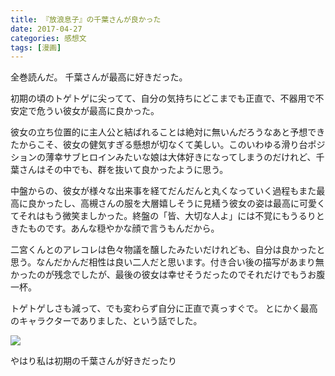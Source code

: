 ```yaml
---
title: 『放浪息子』の千葉さんが良かった
date: 2017-04-27
categories: 感想文
tags: [漫画]
---
```

全巻読んだ。
千葉さんが最高に好きだった。

初期の頃のトゲトゲに尖ってて、自分の気持ちにどこまでも正直で、不器用で不安定で危うい彼女が最高に良かった。

彼女の立ち位置的に主人公と結ばれることは絶対に無いんだろうなあと予想できたからこそ、彼女の健気すぎる懸想が切なくて美しい。このいわゆる滑り台ポジションの薄幸サブヒロインみたいな娘は大体好きになってしまうのだけれど、千葉さんはその中でも、群を抜いて良かったように思う。

中盤からの、彼女が様々な出来事を経てだんだんと丸くなっていく過程もまた最高に良かったし、高槻さんの服を大層嬉しそうに見繕う彼女の姿は最高に可愛くてそれはもう微笑ましかった。終盤の「皆、大切な人よ」には不覚にもうるりときたものです。あんな穏やかな顔で言うもんだから。

二宮くんとのアレコレは色々物議を醸したみたいだけれども、自分は良かったと思う。なんだかんだ相性は良い二人だと思います。付き合い後の描写があまり無かったのが残念でしたが、最後の彼女は幸せそうだったのでそれだけでもうお腹一杯。

トゲトゲしさも減って、でも変わらず自分に正直で真っすぐで。
とにかく最高のキャラクターでありました、という話でした。


![](https://cdn-ak.f.st-hatena.com/images/fotolife/o/owlhoot/20170427/20170427213755.png)


やはり私は初期の千葉さんが好きだったり